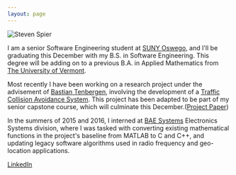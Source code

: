 ```yaml
---
layout: page
---
```


<div class="profilePhoto">
  <img alt="Steven Spier" src="{{site.baseurl}}/img/profile.jpg">
</div>



I am a senior Software Engineering student at [SUNY Oswego](http://www.oswego.edu), and I'll be graduating this December with my B.S. in Software Engineering. This degree will be adding on to a previous B.A. in Applied Mathematics from [The University of Vermont](www.uvm.edu). 

Most recently I have been working on a research project under the advisement of [Bastian Tenbergen](http://bastian.tenbergen.org), involving the development of a [Traffic Collision Avoidance System](https://en.wikipedia.org/wiki/Traffic_collision_avoidance_system). This project has been adapted to be part of my senior capstone course, which will culminate this December.([Project Paper](http://Sdspier.github.io/doc/sspierXPlaneReport.pdf))

In the summers of 2015 and 2016, I interned at [BAE Systems](https://en.wikipedia.org/wiki/BAE_Systems_Inc.) Electronics Systems division, where I was tasked with converting existing mathematical functions in the project's baseline from MATLAB to C and C++, and updating legacy software algorithms used in radio frequency and geo-location applications.

[LinkedIn](https://www.linkedin.com/in/sspier)

